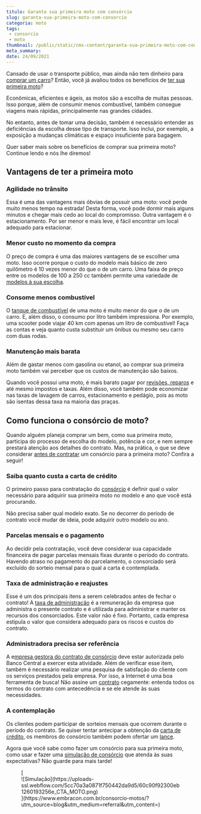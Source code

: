 ```yaml
---
titulo: Garanta sua primeira moto com consórcio
slug: garanta-sua-primeira-moto-com-consorcio
categoria: moto
tags:
 - consorcio
 - moto
thumbnail: /public/static/cms-content/garanta-sua-primeira-moto-com-consorcio.jpg
meta_summary: 
date: 24/09/2021
---
```

Cansado de usar o transporte público, mas ainda não tem dinheiro para [comprar um carro](https://www.embracon.com.br/blog/carro-ou-moto-qual-e-melhor-para-voce)? Então, você já avaliou todos os benefícios de [ter sua primeira moto](https://www.embracon.com.br/blog/5-vantagens-consorcio-de-moto)?

Econômicas, eficientes e ágeis, as motos são a escolha de muitas pessoas. Isso porque, além de consumir menos combustível, também consegue viagens mais rápidas, principalmente nas grandes cidades.

No entanto, antes de tomar uma decisão, também é necessário entender as deficiências da escolha desse tipo de transporte. Isso inclui, por exemplo, a exposição a mudanças climáticas e espaço insuficiente para bagagem.

Quer saber mais sobre os benefícios de comprar sua primeira moto? Continue lendo e nós lhe diremos!

Vantagens de ter a primeira moto 
---------------------------------

### Agilidade no trânsito 

Essa é uma das vantagens mais óbvias de possuir uma moto: você perde muito menos tempo na estrada! Desta forma, você pode dormir mais alguns minutos e chegar mais cedo ao local do compromisso. Outra vantagem é o estacionamento. Por ser menor e mais leve, é fácil encontrar um local adequado para estacionar.

### Menor custo no momento da compra 

O preço de compra é uma das maiores vantagens de se escolher uma moto. Isso ocorre porque o custo do modelo mais básico de zero quilômetro é 10 vezes menor do que o de um carro. Uma faixa de preço entre os modelos de 100 a 250 cc também permite uma variedade de [modelos à sua escolha](https://www.embracon.com.br/blog/motos-confira-os-modelos-mais-novos-do-mercado).

### Consome menos combustível 

O [tanque de combustível](https://www.embracon.com.br/blog/como-economizar-em-tempos-de-gasolina-tao-cara) de uma moto é muito menor do que o de um carro. E, além disso, o consumo por litro também impressiona. Por exemplo, uma scooter pode viajar 40 km com apenas um litro de combustível! Faça as contas e veja quanto custa substituir um ônibus ou mesmo seu carro com duas rodas.

### Manutenção mais barata 

Além de gastar menos com gasolina ou etanol, ao comprar sua primeira moto também vai perceber que os custos de manutenção são baixos.

Quando você possui uma moto, é mais barato pagar por [revisões, reparos](https://www.embracon.com.br/blog/saiba-qual-a-importancia-de-realizar-as-revisoes-regulares-do-carro) e até mesmo impostos e taxas. Além disso, você também pode economizar nas taxas de lavagem de carros, estacionamento e pedágio, pois as moto são isentas dessa taxa na maioria das praças.

Como funciona o consórcio de moto? 
-----------------------------------

Quando alguém planeja comprar um bem, como sua primeira moto, participa do processo de escolha do modelo, potência e cor, e nem sempre prestará atenção aos detalhes do contrato. Mas, na prática, o que se deve considerar [antes de contratar](https://www.embracon.com.br/blog/por-que-e-como-contratar-um-consorcio-da-embracon) um consórcio para a primeira moto? Confira a seguir!

### Saiba quanto custa a carta de crédito 

O primeiro passo para contratação do [consórcio](https://www.embracon.com.br/conhecaoconsorcio/o-que-e-consorcio) é definir qual o valor necessário para adquirir sua primeira moto no modelo e ano que você está procurando.

Não precisa saber qual modelo exato. Se no decorrer do período de contrato você mudar de ideia, pode adquirir outro modelo ou ano.

### Parcelas mensais e o pagamento 

Ao decidir pela contratação, você deve considerar sua capacidade financeira de pagar parcelas mensais fixas durante o período do contrato. Havendo atraso no pagamento do parcelamento, o consorciado será excluído do sorteio mensal para o qual a carta é contemplada.

### Taxa de administração e reajustes 

Esse é um dos principais itens a serem celebrados antes de fechar o contrato! A [taxa de administração](https://www.embracon.com.br/conhecaoconsorcio/o-que-e-taxa-de-administracao) é a remuneração da empresa que administra o presente contrato e é utilizada para administrar e manter os recursos dos consorciados. Este valor não é fixo. Portanto, cada empresa estipula o valor que considera adequado para os riscos e custos do contrato.

### Administradora precisa ser referência 

A e[mpresa gestora do contrato de consórcio](https://www.embracon.com.br/blog/como-escolher-uma-administradora-de-consorcio) deve estar autorizada pelo Banco Central a exercer esta atividade. Além de verificar esse item, também é necessário realizar uma pesquisa de satisfação do cliente com os serviços prestados pela empresa. Por isso, a Internet é uma boa ferramenta de busca! Não assine um [contrato](https://www.embracon.com.br/blog/o-que-e-necessario-avaliar-no-contrato-de-consorcio) cegamente: entenda todos os termos do contrato com antecedência e se ele atende às suas necessidades.

### A contemplação 

Os clientes podem participar de sorteios mensais que ocorrem durante o período do contrato. Se quiser tentar antecipar a obtenção da [carta de crédito](https://www.embracon.com.br/conhecaoconsorcio/o-que-e-carta-de-credito), os membros do consórcio também podem ofertar um [lance](https://www.embracon.com.br/conhecaoconsorcio/o-que-e-o-lance).

Agora que você sabe como fazer um consórcio para sua primeira moto, como usar e fazer uma [simulação de consórcio](https://www.embracon.com.br/consorcio) que atenda às suas expectativas? Não guarde para mais tarde!

<figure class="w-richtext-figure-type-image w-richtext-align-center">[<div>![Simulação](https://uploads-ssl.webflow.com/5cc70a3a0871f750442da9d5/60c90f92300eb1260193256e_CTA_MOTO.png)</div>](https://www.embracon.com.br/consorcio-motos/?utm_source=blog&utm_medium=referral&utm_content=)</figure>
